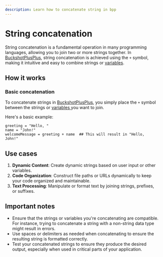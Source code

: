 ```yaml
---
description: Learn how to concatenate string in bpp
---
```


# String concatenation

String concatenation is a fundamental operation in many programming languages, allowing you to join two or more strings together. In [BuckshotPlusPlus](https://bpplang.com/), string concatenation is achieved using the `+` symbol, making it intuitive and easy to combine strings or [variables](../data-types/variables.md).

## How it works

### Basic concatenation

To concatenate strings in [BuckshotPlusPlus](https://bpplang.com/), you simply place the `+` symbol between the strings or [variables ](../data-types/variables.md)you want to join.

Here's a basic example:

```
greeting = "Hello, "
name = "John!"
welcomeMessage = greeting + name  ## This will result in "Hello, John!"
```

## Use cases

1. **Dynamic Content**: Create dynamic strings based on user input or other variables.
2. **Code Organization**: Construct file paths or URLs dynamically to keep your code organized and maintainable.
3. **Text Processing**: Manipulate or format text by joining strings, prefixes, or suffixes.

## Important notes

* Ensure that the strings or variables you're concatenating are compatible. For instance, trying to concatenate a string with a non-string data type might result in errors.
* Use spaces or delimiters as needed when concatenating to ensure the resulting string is formatted correctly.
* Test your concatenated strings to ensure they produce the desired output, especially when used in critical parts of your application.
